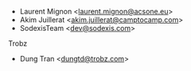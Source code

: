- Laurent Mignon \<<laurent.mignon@acsone.eu>\>
- Akim Juillerat \<<akim.juillerat@camptocamp.com>\>
- SodexisTeam \<<dev@sodexis.com>\>

Trobz

- Dung Tran \<<dungtd@trobz.com>\>
